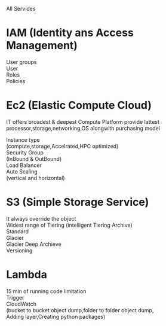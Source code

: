 All Servides

# IAM (Identity ans Access Management)

User groups  
User  
Roles  
Policies  

# Ec2 (Elastic Compute Cloud)

IT offers broadest & deepest Compute Platform provide lattest  
processor,storage,networking,OS alongwith purchasing model  
  
Instance type  
(compute,storage,Accelrated,HPC optimized)  
Security Group  
(InBound & OutBound)  
Load Balancer  
Auto Scaling  
(vertical and horizontal)  
  
# S3 (Simple Storage Service)  
  
It always override the object  
Widest range of Tiering (intelligent Tiering Archive)  
Standard   
Glacier   
Glacier Deep Archieve  
Versioning  
  
# Lambda  
15 min of running code limitation  
Trigger  
CloudWatch  
(bucket to bucket object dump,folder to folder object dump,  
Adding layer,Creating python packages)  








                                    



